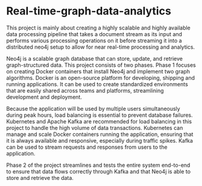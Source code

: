 # Real-time-graph-data-analytics

This project is mainly about creating a highly scalable and highly available data processing pipeline that takes a document stream as its input and performs various processing operations on it before streaming it into a distributed neo4j setup to allow for near real-time processing and analytics.

Neo4j is a scalable graph database that can store, update, and retrieve graph-structured data. This project consists of two phases. Phase 1 focuses on creating Docker containers that install Neo4j and implement two graph algorithms. Docker is an open-source platform for developing, shipping and running applications. It can be used to create standardized environments that are easily shared across teams and platforms, streamlining development and deployment.

Because the application will be used by multiple users simultaneously during peak hours, load balancing is essential to prevent database failures. Kubernetes and Apache Kafka are recommended for load balancing in this project to handle the high volume of data transactions. Kubernetes can manage and scale Docker containers running the application, ensuring that it is always available and responsive, especially during traffic spikes. Kafka can be used to stream requests and responses from users to the application.

Phase 2 of the project streamlines and tests the entire system end-to-end to ensure that data flows correctly through Kafka and that Neo4j is able to store and retrieve the data.
